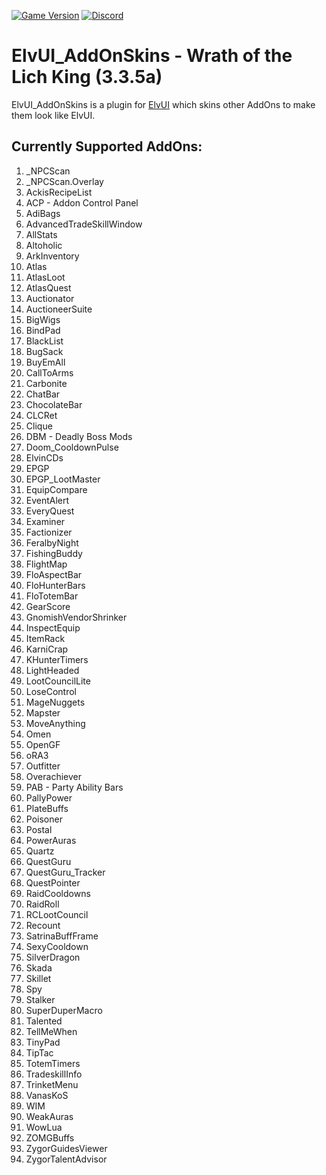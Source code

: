 [![Game Version](https://img.shields.io/badge/wow-3.3.5-blue.svg)](https://github.com/ElvUI-WotLK)
[![Discord](https://discordapp.com/api/guilds/259362419372064778/widget.png?style=shield)](https://discord.gg/UXSc7nt)

# ElvUI_AddOnSkins - Wrath of the Lich King (3.3.5a)

ElvUI_AddOnSkins is a plugin for [ElvUI](https://github.com/ElvUI-WotLK/ElvUI) which skins other AddOns to make them look like ElvUI.

## Currently Supported AddOns:
1. _NPCScan
1. _NPCScan.Overlay
1. AckisRecipeList
1. ACP - Addon Control Panel
1. AdiBags
1. AdvancedTradeSkillWindow
1. AllStats
1. Altoholic
1. ArkInventory
1. Atlas
1. AtlasLoot
1. AtlasQuest
1. Auctionator
1. AuctioneerSuite
1. BigWigs
1. BindPad
1. BlackList
1. BugSack
1. BuyEmAll
1. CallToArms
1. Carbonite
1. ChatBar
1. ChocolateBar
1. CLCRet
1. Clique
1. DBM - Deadly Boss Mods
1. Doom_CooldownPulse
1. ElvinCDs
1. EPGP
1. EPGP_LootMaster
1. EquipCompare
1. EventAlert
1. EveryQuest
1. Examiner
1. Factionizer
1. FeralbyNight
1. FishingBuddy
1. FlightMap
1. FloAspectBar
1. FloHunterBars
1. FloTotemBar
1. GearScore
1. GnomishVendorShrinker
1. InspectEquip
1. ItemRack
1. KarniCrap
1. KHunterTimers
1. LightHeaded
1. LootCouncilLite
1. LoseControl
1. MageNuggets
1. Mapster
1. MoveAnything
1. Omen
1. OpenGF
1. oRA3
1. Outfitter
1. Overachiever
1. PAB - Party Ability Bars
1. PallyPower
1. PlateBuffs
1. Poisoner
1. Postal
1. PowerAuras
1. Quartz
1. QuestGuru
1. QuestGuru_Tracker
1. QuestPointer
1. RaidCooldowns
1. RaidRoll
1. RCLootCouncil
1. Recount
1. SatrinaBuffFrame
1. SexyCooldown
1. SilverDragon
1. Skada
1. Skillet
1. Spy
1. Stalker
1. SuperDuperMacro
1. Talented
1. TellMeWhen
1. TinyPad
1. TipTac
1. TotemTimers
1. TradeskillInfo
1. TrinketMenu
1. VanasKoS
1. WIM
1. WeakAuras
1. WowLua
1. ZOMGBuffs
1. ZygorGuidesViewer
1. ZygorTalentAdvisor
